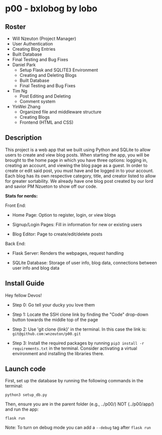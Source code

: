 # p00 - bxlobog by lobo
## Roster
-  Will Nzeuton (Project Manager)
  - User Authentication
  - Creating Blog Entries
  - Built Database
  - Final Testing and Bug Fixes
- Daniel Park
  - Setup Flask and SQLITE3 Environment
  - Creating and Deleting Blogs
  - Built Database
  - Final Testing and Bug Fixes
- Tim Ng
  - Post Editing and Deleting
  - Comment system
- YinWei Zhang
  - Organized file and middleware structure
  - Creating Blogs
  - Frontend (HTML and CSS)

## Description
This project is a web app that we built using Python and SQLite to allow users to create and view blog posts. When starting the app, you will be brought to the home page in which you have three options: logging in, creating an account, and viewing the blog page as a guest. In order to create or edit said post, you must have and be logged in to your account. Each blog has its own respective category, title, and creator listed to allow for greater sortability. We already have one blog post created by our lord and savior PM Nzueton to show off our code. 

**Stats for nerds:**

Front End:

- Home Page: Option to register, login, or view blogs

- Signup/Login Pages: Fill in information for new or existing users 

- Blog Editor: Page to create/edit/delete posts 

Back End:

- Flask Server: Renders the webpages, request handling

- SQLite Database: Storage of user info, blog data, connections between user info and blog data

## Install Guide
Hey fellow Devos!

- Step 0: Go tell your ducky you love them

- Step 1: Locate the SSH clone link by finding the "Code" drop-down button towards the middle top of the page

- Step 2: Use 'git clone {link}' in the terminal. In this case the link is: ```git@github.com:wnzeuton/p00.git```

- Step 3: Install the required packages by running ```pip3 install -r requirements.txt``` in the terminal. Consider activating a virtual environment and installing the libraries there.

## Launch code

First, set up the database by running the following commands in the terminal:
```
python3 setup_db.py
```

Then, ensure you are in the parent folder (e.g., ../p00/) NOT (../p00/app/) and run the app:

```
flask run
```

Note: To turn on debug mode you can add a ```--debug``` tag after ```flask run```

